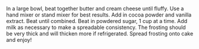 In a large bowl, beat together butter and cream cheese until fluffy. Use a hand mixer or stand mixer for best results.
Add in cocoa powder and vanilla extract. Beat until combined.
Beat in powdered sugar, 1 cup at a time. Add milk as necessary to make a spreadable consistency.
The frosting should be very thick and will thicken more if refrigerated.
Spread frosting onto cake and enjoy! 